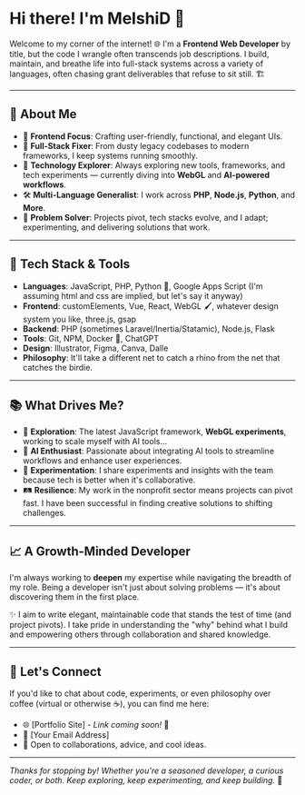 # Hi there! I'm MelshiD 👋

Welcome to my corner of the internet! 🌐 I'm a **Frontend Web Developer** by title, but the code I wrangle often transcends job descriptions. I build, maintain, and breathe life into full-stack systems across a variety of languages, often chasing grant deliverables that refuse to sit still. 🏗️

---

## 🌟 **About Me**
- 🎨 **Frontend Focus**: Crafting user-friendly, functional, and elegant UIs.
- 🔧 **Full-Stack Fixer**: From dusty legacy codebases to modern frameworks, I keep systems running smoothly.
- 🚀 **Technology Explorer**: Always exploring new tools, frameworks, and tech experiments — currently diving into **WebGL** and **AI-powered workflows**.
- 🛠️ **Multi-Language Generalist**: I work across **PHP**, **Node.js**, **Python**, and **More**.
- 🧩 **Problem Solver**: Projects pivot, tech stacks evolve, and I adapt; experimenting, and delivering solutions that work.

---

## 🧰 **Tech Stack & Tools**
- **Languages**: JavaScript, PHP, Python 🐍, Google Apps Script (I'm assuming html and css are implied, but let's say it anyway)
- **Frontend**: customElements, Vue, React, WebGL 🖌️, whatever design system you like, three.js, gsap
- **Backend**: PHP (sometimes Laravel/Inertia/Statamic), Node.js, Flask
- **Tools**: Git, NPM, Docker 🐳, ChatGPT
- **Design**: Illustrator, Figma, Canva, Dalle
- **Philosophy**: It'll take a different net to catch a rhino from the net that catches the birdie.

---

## 📚 **What Drives Me?**
- 🚴 **Exploration**: The latest JavaScript framework, **WebGL experiments**, working to scale myself with AI tools...
- 🤖 **AI Enthusiast**: Passionate about integrating AI tools to streamline workflows and enhance user experiences.
- 🧪 **Experimentation**: I share experiments and insights with the team because tech is better when it's collaborative.
- 🛤️ **Resilience**: My work in the nonprofit sector means projects can pivot fast. I have been successful in finding creative solutions to shifting challenges.

---

## 📈 **A Growth-Minded Developer**

I'm always working to **deepen** my expertise while navigating the breadth of my role. Being a developer isn't just about solving problems — it's about discovering them in the first place.

✨ I aim to write elegant, maintainable code that stands the test of time (and project pivots). I take pride in understanding the "why" behind what I build and empowering others through collaboration and shared knowledge.

---

## 🤝 **Let's Connect**

If you'd like to chat about code, experiments, or even philosophy over coffee (virtual or otherwise ☕), you can find me here:
- 🌐 [Portfolio Site] - *Link coming soon!* 🚧
- 📧 [Your Email Address]
- 💬 Open to collaborations, advice, and cool ideas.

---

*Thanks for stopping by! Whether you're a seasoned developer, a curious coder, or both.  Keep exploring, keep experimenting, and keep building.* 🚀
